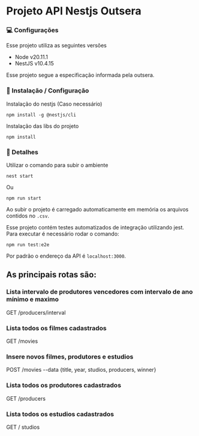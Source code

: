 # Projeto API Nestjs Outsera

### 💻 Configurações

Esse projeto utiliza as seguintes versões

- Node v20.11.1
- NestJS v10.4.15

Esse projeto segue a especificação informada pela outsera.

### 🚀 Instalação / Configuração

Instalação do nestjs (Caso necessário)

```
npm install -g @nestjs/cli
```

Instalação das libs do projeto

```
npm install
```

### 📝 Detalhes

Utilizar o comando para subir o ambiente

```
nest start
```

Ou

```
npm run start
```

Ao subir o projeto é carregado automaticamente em memória os arquivos contidos no `.csv`.

Esse projeto contém testes automatizados de integração utilizando jest. Para executar é necessário rodar o comando:

```
npm run test:e2e
```

Por padrão o endereço da API é `localhost:3000`.

## As principais rotas são:

### Lista intervalo de produtores vencedores com intervalo de ano mínimo e maximo

GET /producers/interval

### Lista todos os filmes cadastrados

GET /movies

### Insere novos filmes, produtores e estudios

POST /movies --data {title, year, studios, producers, winner}

### Lista todos os produtores cadastrados

GET /producers

### Lista todos os estudios cadastrados

GET / studios

